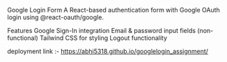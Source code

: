 Google Login Form
A React-based authentication form with Google OAuth login using @react-oauth/google.

Features
Google Sign-In integration
Email & password input fields (non-functional)
Tailwind CSS for styling
Logout functionality

deployment link :- 
https://abhi5318.github.io/googlelogin_assignment/
